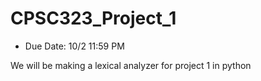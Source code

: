 # CPSC323_Project_1
* Due Date: 10/2 11:59 PM

We will be making a lexical analyzer for project 1 in python
